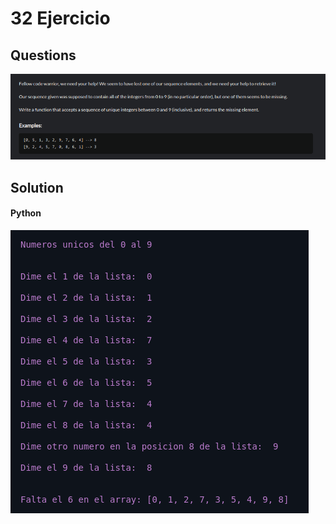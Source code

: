 # 32 Ejercicio

## Questions
![imagen pegada](imgg1.png)

## Solution

#### Python
![imagen pegada (2)](imgg2.png)
